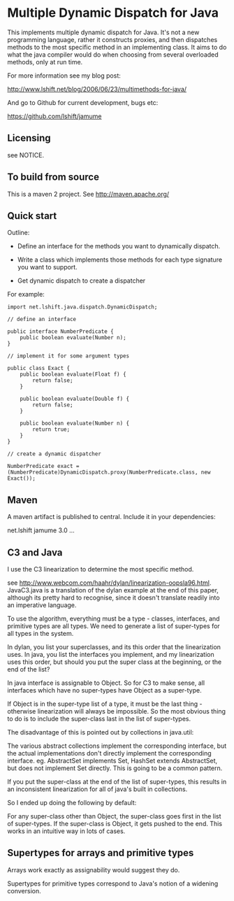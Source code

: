Multiple Dynamic Dispatch for Java
==================================

This implements multiple dynamic dispatch for Java. It's not a new
programming language, rather it constructs proxies, and then dispatches
methods to the most specific method in an implementing class. It aims
to do what the java compiler would do when choosing from several
overloaded methods, only at run time.

For more information see my blog post:

http://www.lshift.net/blog/2006/06/23/multimethods-for-java/

And go to Github for current development, bugs etc:

https://github.com/lshift/jamume

Licensing
---------

see NOTICE.

To build from source
--------------------

This is a maven 2 project. See http://maven.apache.org/

Quick start
-----------

Outline:

 - Define an interface for the methods you want to dynamically
 dispatch.

 - Write a class which implements those methods for each type
 signature you want to support.

 - Get dynamic dispatch to create a dispatcher

For example:

    import net.lshift.java.dispatch.DynamicDispatch;

    // define an interface

    public interface NumberPredicate {
        public boolean evaluate(Number n);
    }

    // implement it for some argument types

    public class Exact {
        public boolean evaluate(Float f) {
            return false;
        }

        public boolean evaluate(Double f) {
            return false;
        }

        public boolean evaluate(Number n) {
            return true;
        }
    }

    // create a dynamic dispatcher

    NumberPredicate exact = (NumberPredicate)DynamicDispatch.proxy(NumberPredicate.class, new Exact());

Maven
-----

A maven artifact is published to central. Include it in your dependencies:

   <dependencies>
     <dependency>
       <groupId>net.lshift</groupId>
       <artifactId>jamume</artifactId>
       <version>3.0</version>
     </dependency>
     ...
   </dependencies>


C3 and Java
-----------

I use the C3 linearization to determine the most specific method.

see
http://www.webcom.com/haahr/dylan/linearization-oopsla96.html. JavaC3.java
is a translation of the dylan example at the end of this paper,
although its pretty hard to recognise, since it doesn't translate
readily into an imperative language.

To use the algorithm, everything must be a type - classes, interfaces,
and primitive types are all types. We need to generate a list of
super-types for all types in the system.

In dylan, you list your superclasses, and its this order that the
linearization uses. In java, you list the interfaces you implement,
and my linearization uses this order, but should you put the super
class at the beginning, or the end of the list?

In java interface is assignable to Object. So for C3 to make sense,
all interfaces which have no super-types have Object as a super-type.

If Object is in the super-type list of a type, it must be the last
thing - otherwise linearization will always be impossible. So the most
obvious thing to do is to include the super-class last in the list of
super-types.

The disadvantage of this is pointed out by collections in java.util:

The various abstract collections implement the corresponding
interface, but the actual implementations don't directly implement the
corresponding interface. eg. AbstractSet implements Set, HashSet
extends AbstractSet, but does not implement Set directly. This is
going to be a common pattern.

If you put the super-class at the end of the list of super-types, this
results in an inconsistent linearization for all of java's built in
collections.

So I ended up doing the following by default:

For any super-class other than Object, the super-class goes first in
the list of super-types. If the super-class is Object, it gets pushed
to the end. This works in an intuitive way in lots of cases.

Supertypes for arrays and primitive types
-----------------------------------------

Arrays work exactly as assignability would suggest they do.

Supertypes for primitive types correspond to Java's notion of a widening conversion.
